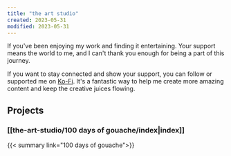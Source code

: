 ```yaml
---
title: "the art studio"
created: 2023-05-31
modified: 2023-05-31
---
```


If you've been enjoying my work and finding it entertaining. Your support means the world to me, and I can't thank you enough for being a part of this journey.

If you want to stay connected and show your support, you can follow or supported me on [Ko-Fi](https://ko-fi.com/errbufferoverfl). It's a fantastic way to help me create more amazing content and keep the creative juices flowing.

## Projects

### [[the-art-studio/100 days of gouache/index|index]]

{{< summary link="100 days of gouache">}} 